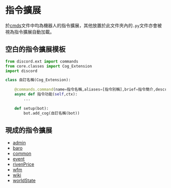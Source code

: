 指令擴展
==========
於[cmds](https://github.com/lonnstyle/DiscordBotExt/tree/main/cmds)文件中均為機器人的指令擴展，其他放置於此文件夾內的`.py`文件亦會被視為指令擴展自動加載。<br/>

## 空白的指令擴展模板
```py
from discord.ext import commands
from core.classes import Cog_Extension
import discord

class 自訂名稱(Cog_Extension):
	
	@commands.command(name=指令名稱,aliases=[指令別稱],brief=指令簡介,description=指令詳情)
	async def 指令功能(self,ctx):
		...
		
	def setup(bot):
		bot.add_cog(自訂名稱(bot))
```
## 現成的指令擴展
- [admin](admin.html)<br/>
- [baro](baro.html)<br/>
- [common](common.html)<br/>
- [event](event.html)<br/>
- [rivenPrice](rivenPrice.html)<br/>
- [wfm](wfm.html)<br/>
- [wiki](wiki.html)<br/>
- [worldState](worldState.html)<br/>
